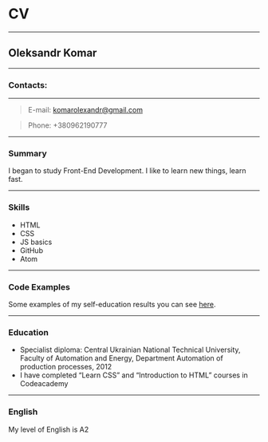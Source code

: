 # CV #

***

## Oleksandr Komar ##

***

### Contacts: ###

***

>E-mail: komarolexandr@gmail.com

>Phone: +380962190777

***

### Summary ###

I began to study Front-End Development. I like to learn new things, learn fast.

***

### Skills ###

* HTML
* CSS
* JS basics
* GitHub
* Atom

***

### Code Examples ###

Some examples of my self-education results you can see [here](https://github.com/sashakom).

***

### Education ###

* Specialist diploma: Central Ukrainian National Technical University, Faculty of Automation and Energy, Department Automation of production processes, 2012
* I have completed “Learn CSS” and “Introduction to HTML” courses in Codeacademy

***

### English ###

My level of English is A2

